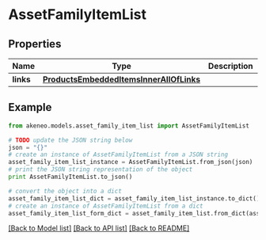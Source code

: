 # AssetFamilyItemList


## Properties
Name | Type | Description | Notes
------------ | ------------- | ------------- | -------------
**links** | [**ProductsEmbeddedItemsInnerAllOfLinks**](ProductsEmbeddedItemsInnerAllOfLinks.md) |  | [optional] 

## Example

```python
from akeneo.models.asset_family_item_list import AssetFamilyItemList

# TODO update the JSON string below
json = "{}"
# create an instance of AssetFamilyItemList from a JSON string
asset_family_item_list_instance = AssetFamilyItemList.from_json(json)
# print the JSON string representation of the object
print AssetFamilyItemList.to_json()

# convert the object into a dict
asset_family_item_list_dict = asset_family_item_list_instance.to_dict()
# create an instance of AssetFamilyItemList from a dict
asset_family_item_list_form_dict = asset_family_item_list.from_dict(asset_family_item_list_dict)
```
[[Back to Model list]](../README.md#documentation-for-models) [[Back to API list]](../README.md#documentation-for-api-endpoints) [[Back to README]](../README.md)



